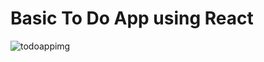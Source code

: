 # Basic To Do App using React


 
![todoappimg](https://user-images.githubusercontent.com/88196804/169023566-c4f06e70-ea22-45f6-baac-0b1d3623db79.png)
